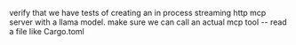 verify that we have tests of creating an in process streaming http mcp server with a llama model. make sure we can call an actual mcp tool -- read a file like Cargo.toml